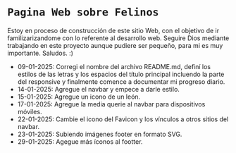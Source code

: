 # `Pagina Web sobre Felinos`

Estoy en proceso de construcción de este sitio Web, con el objetivo de ir familizarizandome con lo referente al desarrollo web. Seguire Dios mediante trabajando en este proyecto aunque pudiere ser pequeño, para mi es muy importante. Saludos. :)

- 09-01-2025: Corregi el nombre del archivo README.md, definí los estilos de las letras y los espacios del título principal incluendo la parte del responsive y finalmente comence a documentar mi progreso diario.  
- 14-01-2025: Agregue el navbar y empece a darle estilo.
- 15-01-2025: Agregue un icono de un león.
- 17-01-2025: Agregue la media querie al navbar para dispositivos móviles. 
- 22-01-2025: Cambie el icono del Favicon y los vínculos a otros sitios del navbar.
- 23-01-2025: Subiendo imágenes footer en formato SVG.
- 29-01-2025: Agegue más íconos al footter.